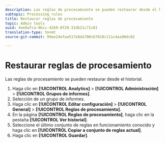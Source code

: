 ```yaml
---
description: Las reglas de procesamiento se pueden restaurar desde el historial.
subtopic: Processing rules
title: Restaurar reglas de procesamiento
topic: Admin tools
uuid: 4ee8afca-8bcc-42b9-8f20-31db11c71c81
translation-type: tm+mt
source-git-commit: 99ee24efaa517e8da700c67818c111c4aa90dc02

---
```



# Restaurar reglas de procesamiento

Las reglas de procesamiento se pueden restaurar desde el historial.

1. Haga clic en **[!UICONTROL Analytics]** > **[!UICONTROL Administración]** > **[!UICONTROL Grupos de informes]**.
1. Selección de un grupo de informes.
1. Haga clic en **[!UICONTROL Editar configuración]** > **[!UICONTROL General]** > **[!UICONTROL Reglas de procesamiento]**.
1. En la página **[!UICONTROL Reglas de procesamiento]**, haga clic en la pestaña **[!UICONTROL Ver historial]**.
1. Seleccione el último conjunto de reglas en funcionamiento conocido y haga clic en **[!UICONTROL Copiar a conjunto de reglas actual]**.
1. Haga clic en **[!UICONTROL Guardar]**.
